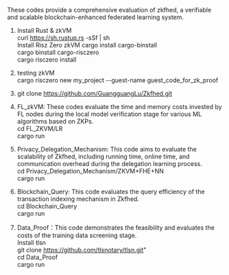These codes provide a comprehensive evaluation of zkfhed,  a verifiable and scalable blockchain-enhanced federated learning system.

1. Install Rust & zkVM  
curl https://sh.rustup.rs -sSf | sh  
Install Risz Zero zkVM
cargo install cargo-binstall  
cargo binstall cargo-risczero  
cargo risczero install

2. testing zkVM  
cargo risczero new my_project --guest-name guest_code_for_zk_proof  

3. git clone https://github.com/GuangguangLu/Zkfhed.git

4. FL_zkVM: These codes evaluate the time and memory costs invested by FL nodes during the local model verification stage for various ML algorithms based on ZKPs.  
cd FL_ZKVM/LR  
cargo run

5. Privacy_Delegation_Mechanism: This code aims to evaluate the scalability of Zkfhed, including running time, online time, and communication overhead during the delegation learning process.  
cd Privacy_Delegation_Mechanism/ZKVM+FHE+NN  
cargo run

6. Blockchain_Query: This code evaluates the query efficiency of the transaction indexing mechanism in Zkfhed.  
cd Blockchain_Query  
cargo run  

7. Data_Proof：This code demonstrates the feasibility and evaluates the costs of the training data screening stage.  
Install tlsn  
git clone https://github.com/tlsnotary/tlsn.git"  
cd Data_Proof  
cargo run  
